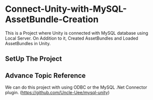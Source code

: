 # Connect-Unity-with-MySQL-AssetBundle-Creation
This is a Project where Unity is connected with MySQL database using Local Server. On Addition to it, Created AssetBundles and Loaded AssetBundles in Unity.

## **SetUp The Project**

## **Advance Topic Reference**
We can do this project with using ODBC or the MySQL .Net Connector plugin. (https://github.com/Uncle-Uee/mysql-unity)




